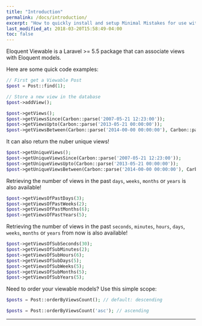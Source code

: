 ```yaml
---
title: "Introduction"
permalink: /docs/introduction/
excerpt: "How to quickly install and setup Minimal Mistakes for use with GitHub Pages."
last_modified_at: 2018-03-20T15:58:49-04:00
toc: false
---
```


Eloquent Viewable is a Laravel >= 5.5 package that can associate views with Eloquent models.

Here are some quick code examples:

```php
// First get a Viewable Post
$post = Post::find(1);

// Store a new view in the database
$post->addView();
```

```php
$post->getViews();
$post->getViewsSince(Carbon::parse('2007-05-21 12:23:00'));
$post->getViewsUpto(Carbon::parse('2013-05-21 00:00:00'));
$post->getViewsBetween(Carbon::parse('2014-00-00 00:00:00'), Carbon::parse('2016-00-00 00:00:00'));
```

It can also return the nuber unique views!

```php
$post->getUniqueViews();
$post->getUniqueViewsSince(Carbon::parse('2007-05-21 12:23:00'));
$post->getUniqueViewsUpto(Carbon::parse('2013-05-21 00:00:00'));
$post->getUniqueViewsBetween(Carbon::parse('2014-00-00 00:00:00'), Carbon::parse('2016-00-00 00:00:00'));
```

Retrieving the number of views in the past `days`, `weeks`, `months` or `years` is also available!

```php
$post->getViewsOfPastDays(3);
$post->getViewsOfPastWeeks(2);
$post->getViewsOfPastMonths(6);
$post->getViewsOfPastYears(5);
```

Retrieving the number of views in the past `seconds`, `minutes`, `hours`, `days`, `weeks`, `months` or `years` from now is also available!

```php
$post->getViewsOfSubSeconds(30);
$post->getViewsOfSubMinutes(2);
$post->getViewsOfSubHours(6);
$post->getViewsOfSubDays(5);
$post->getViewsOfSubWeeks(5);
$post->getViewsOfSubMonths(5);
$post->getViewsOfSubYears(5);
```

Need to order your viewable models? Use this simple scope:

```php
$posts = Post::orderByViewsCount(); // default: descending

$posts = Post::orderByViewsCount('asc'); // ascending
```

---
